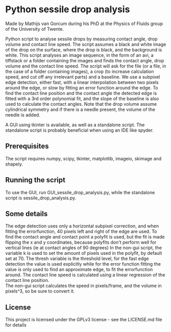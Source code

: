 # Python sessile drop analysis
Made by Mathijs van Gorcum during his PhD at the Physics of Fluids group of the University of Twente.

Python script to analyse sessile drops by measuring contact angle, drop volume and contact line speed. The script assumes a black and white image of the drop on the surface, where the drop is black, and the background is white.
This script analyses an image sequence, in the form of an avi, a tiffstack or a folder containing the images and finds the contact angle, drop volume and the contact line speed.
The script will ask for the file (or a file, in the case of a folder containing images), a crop (to increase calculation speed, and cut off any irrelevant parts) and a baseline.
We use a subpixel edge detection, either fast, with a linear interpolation between two pixels around the edge, or slow by fitting an error function around the edge.
To find the contact line position and the contact angle the detected edge is fitted with a 3rd order polynomial fit, and the slope of the baseline is also used to calculate the contact angles.
Note that the drop volume assume cylindrical symmetry and if there is a needle present, the volume of the needle is added.

A GUI using tkinter is available, as well as a standalone script. The standalone script is probably beneficial when using an IDE like spyder.

## Prerequisites
The script requires numpy, scipy, tkinter, matplotlib, imageio, skimage and shapely.

## Running the script
To use the GUI, run GUI_sessile_drop_analysis.py, while the standalone script is sessile_drop_analysis.py.

## Some details
The edge detection uses only a horizontal subpixel correction, and when fitting the errorfunction, 40 pixels left and right of the edge are used.
To find the contact angle and contact point a polyfit is used, but the fit is made flipping the x and y coordinates, because polyfits don't perform well for vertical lines (ie at contact angles of 90 degrees)
In the non-gui script, the variable k is used to set the amount of pixels used in the polyfit, by default set at 70.
The thresh variable is the threshold level, for the fast edge detection the value is used explicitly while for the error function fitting the value is only used to find an approximate edge, to fit the errorfunction around.
The contact line speed is calculated using a linear regression of the contact line position.  
The non-gui script calculates the speed in pixels/frame, and the volume in pixels^3, so be sure to convert it.

## License
This project is licensed under the GPLv3 license - see the LICENSE.md file for details
